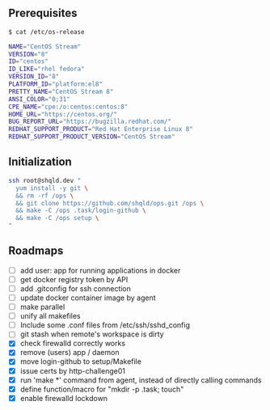 ## Prerequisites

```sh
$ cat /etc/os-release

NAME="CentOS Stream"
VERSION="8"
ID="centos"
ID_LIKE="rhel fedora"
VERSION_ID="8"
PLATFORM_ID="platform:el8"
PRETTY_NAME="CentOS Stream 8"
ANSI_COLOR="0;31"
CPE_NAME="cpe:/o:centos:centos:8"
HOME_URL="https://centos.org/"
BUG_REPORT_URL="https://bugzilla.redhat.com/"
REDHAT_SUPPORT_PRODUCT="Red Hat Enterprise Linux 8"
REDHAT_SUPPORT_PRODUCT_VERSION="CentOS Stream"
```

## Initialization

```sh
ssh root@shqld.dev "
  yum install -y git \
  && rm -rf /ops \
  && git clone https://github.com/shqld/ops.git /ops \
  && make -C /ops .task/login-github \
  && make -C /ops setup \
"
```

## Roadmaps


-   [ ] add user: app for running applications in docker
-   [ ] get docker registry token by API
-   [ ] add .gitconfig for ssh connection
-   [ ] update docker container image by agent
-   [ ] make parallel
-   [ ] unify all makefiles
-   [ ] Include some .conf files from /etc/ssh/sshd_config
-   [ ] git stash when remote's workspace is dirty
-   [x] check firewalld correctly works
-   [x] remove (users) app / daemon
-   [x] move login-github to setup/Makefile
-   [x] issue certs by http-challenge01
-   [x] run 'make \*' command from agent, instead of directly calling commands
-   [x] define function/macro for "mkdir -p .task; touch"
-   [x] enable firewalld lockdown
